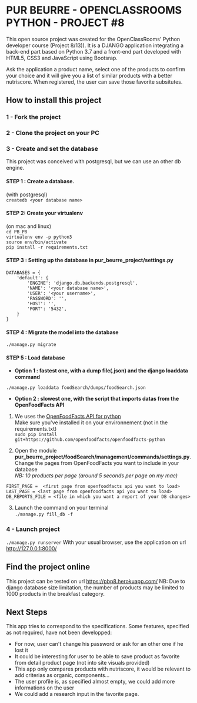 # PUR BEURRE - OPENCLASSROOMS PYTHON - PROJECT #8
This open source project was created for the OpenClassRooms' Python developer course (Project 8/13)).
It is a DJANGO application integrating a back-end part based on Python 3.7 and a front-end part developed with HTML5, CSS3 and JavaScript using Bootsrap.

Ask the application a product name, select one of the products to confirm your choice and it will give you a list of similar products with a better nutriscore.
When registered, the user can save those favorite subsitutes.

## How to install this project

### 1 - Fork the project
### 2 - Clone the project on your PC
### 3 - Create and set the database
This project was conceived with postgresql, but we can use an other db engine.

#### STEP 1 : Create a database.
(with postgresql)<br/>
`createdb <your database name>`

#### STEP 2: Create your virtualenv
(on mac and linux)<br/>
`cd PB_P8`<br/>
`virtualenv env -p python3`<br/>
`source env/bin/activate`<br/>
`pip install -r requirements.txt`<br/>

#### STEP 3 : Setting up the database in pur_beurre_project/settings.py
```
DATABASES = {
    'default': {
        'ENGINE': 'django.db.backends.postgresql',
        'NAME': '<your database name>',
        'USER': '<your username>',
        'PASSWORD': '',
        'HOST': '',
        'PORT': '5432',
    }
}
```

#### STEP 4 : Migrate the model into the database
`./manage.py migrate`

#### STEP 5 : Load database

  * **Option 1 : fastest one, with a dump file(.json) and the django loaddata command**

`./manage.py loaddata foodSearch/dumps/foodSearch.json`

  * **Option 2 : slowest one, with the script that imports datas from the OpenFoodFacts API**

1. We uses the [OpenFoodFacts API for python](https://github.com/openfoodfacts/openfoodfacts-python)<br/>
Make sure you've installed it on your environnement (not in the requirements.txt)<br/>
`sudo pip install git+https://github.com/openfoodfacts/openfoodfacts-python`<br/>

2. Open the module **pur_beurre_project/foodSearch/management/commands/settings.py**.<br/>
Change the pages from OpenFoodFacts you want to include in your database<br/>
*NB: 10 products per page (around 5 seconds per page on my mac)*
```
FIRST_PAGE =  <first page from openfoodfacts api you want to load>
LAST_PAGE = <last page from openfoodfacts api you want to load>
DB_REPORTS_FILE = <file in which you want a report of your DB changes>
```
3. Launch the command on your terminal<br/>
`./manage.py fill_db -f`


### 4 - Launch project
`./manage.py runserver`
With your usual browser, use the application on url http://127.0.0.1:8000/

## Find the project online

This project can be tested on url https://pbp8.herokuapp.com/
NB: Due to django database size limitation, the number of products may be limited to 1000 products in the breakfast category.

## Next Steps
This app tries to correspond to the specifications. Some features, specified as not required, have not been developped:
* For now, user can't change his password or ask for an other one if he lost it
* It could be interesting for user to be able to save product as favorite from detail product page (not into site visuals provided)
* This app only compares products with nutriscore, it would be relevant to add criterias as organic, components...
* The user profile is, as specified almost empty, we could add more informations on the user
* We could add a research input in the favorite page.
